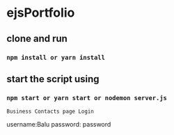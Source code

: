 # ejsPortfolio

 ## clone and run 
 
 ### `npm install or yarn install`
 
 ## start the script using 
 
 ### `npm start or yarn start or nodemon server.js`
 
 `Business Contacts page Login`
 
 username:Balu
 password: password
 
